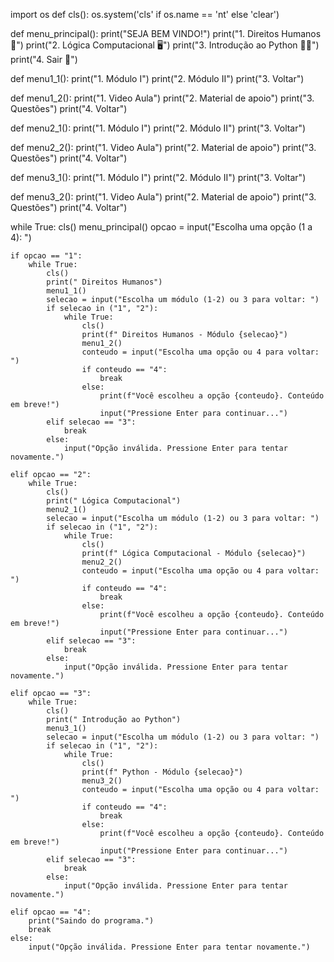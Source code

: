 import os
def cls():
    os.system('cls' if os.name == 'nt' else 'clear')

def menu_principal():
    print("SEJA BEM VINDO!")
    print("1. Direitos Humanos 📖")
    print("2. Lógica Computacional 🖥️")
    print("3. Introdução ao Python 👨‍💻")
    print("4. Sair 🚪")

def menu1_1():
    print("1. Módulo I")
    print("2. Módulo II")
    print("3. Voltar")

def menu1_2():
    print("1. Video Aula")
    print("2. Material de apoio")
    print("3. Questões")
    print("4. Voltar")
    
def menu2_1():
    print("1. Módulo I")
    print("2. Módulo II")
    print("3. Voltar")

def menu2_2():
    print("1. Video Aula")
    print("2. Material de apoio")
    print("3. Questões")
    print("4. Voltar")   
    
def menu3_1():
    print("1. Módulo I")
    print("2. Módulo II")
    print("3. Voltar")


def menu3_2():
    print("1. Video Aula")
    print("2. Material de apoio")
    print("3. Questões")
    print("4. Voltar")
    
while True:
    cls()
    menu_principal()
    opcao = input("Escolha uma opção (1 a 4): ")
    
    if opcao == "1":
        while True:
            cls()
            print(" Direitos Humanos")
            menu1_1()
            selecao = input("Escolha um módulo (1-2) ou 3 para voltar: ")
            if selecao in ("1", "2"):
                while True:
                    cls()
                    print(f" Direitos Humanos - Módulo {selecao}")
                    menu1_2()
                    conteudo = input("Escolha uma opção ou 4 para voltar: ")
                    if conteudo == "4":
                        break
                    else:
                        print(f"Você escolheu a opção {conteudo}. Conteúdo em breve!")
                        input("Pressione Enter para continuar...")
            elif selecao == "3":
                break
            else:
                input("Opção inválida. Pressione Enter para tentar novamente.")
    
    elif opcao == "2":
        while True:
            cls()
            print(" Lógica Computacional")
            menu2_1()
            selecao = input("Escolha um módulo (1-2) ou 3 para voltar: ")
            if selecao in ("1", "2"):
                while True:
                    cls()
                    print(f" Lógica Computacional - Módulo {selecao}")
                    menu2_2()
                    conteudo = input("Escolha uma opção ou 4 para voltar: ")
                    if conteudo == "4":
                        break
                    else:
                        print(f"Você escolheu a opção {conteudo}. Conteúdo em breve!")
                        input("Pressione Enter para continuar...")
            elif selecao == "3":
                break
            else:
                input("Opção inválida. Pressione Enter para tentar novamente.")

    elif opcao == "3":
        while True:
            cls()
            print(" Introdução ao Python")
            menu3_1()
            selecao = input("Escolha um módulo (1-2) ou 3 para voltar: ")
            if selecao in ("1", "2"):
                while True:
                    cls()
                    print(f" Python - Módulo {selecao}")
                    menu3_2()
                    conteudo = input("Escolha uma opção ou 4 para voltar: ")
                    if conteudo == "4":
                        break
                    else:
                        print(f"Você escolheu a opção {conteudo}. Conteúdo em breve!")
                        input("Pressione Enter para continuar...")
            elif selecao == "3":
                break
            else:
                input("Opção inválida. Pressione Enter para tentar novamente.")

    elif opcao == "4":
        print("Saindo do programa.")
        break
    else:
        input("Opção inválida. Pressione Enter para tentar novamente.")
  
    
    
    
        
        
